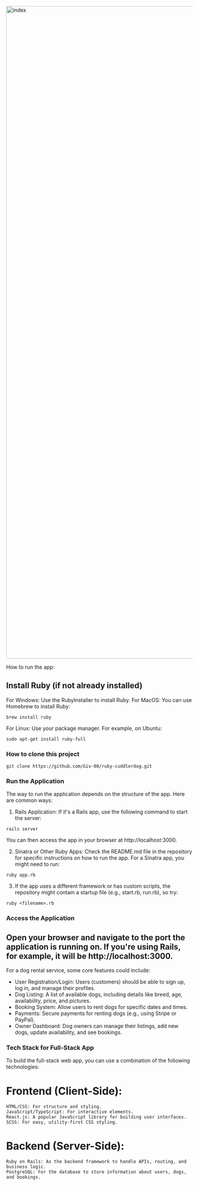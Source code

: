 
<img width="1758" alt="index" src="https://github.com/user-attachments/assets/4ddcfeb2-4714-4810-a626-94e631d3337d">

How to run the app:
## Install Ruby (if not already installed)
For Windows: Use the RubyInstaller to install Ruby.
For MacOS: You can use Homebrew to install Ruby:
```
brew install ruby
```
For Linux: Use your package manager. For example, on Ubuntu:
```
sudo apt-get install ruby-full
```
### How to clone this project
```
git clone https://github.com/Giv-08/ruby-cuddlerdog.git
```
### Run the Application
The way to run the application depends on the structure of the app. Here are common ways:
1. Rails Application: If it's a Rails app, use the following command to start the server:
```
rails server
```
You can then access the app in your browser at http://localhost:3000.

2. Sinatra or Other Ruby Apps: Check the README.md file in the repository for specific instructions on how to run the app. For a Sinatra app, you might need to run:
```
ruby app.rb
```
3. If the app uses a different framework or has custom scripts, the repository might contain a startup file (e.g., start.rb, run.rb), so try:
```
ruby <filename>.rb
```
### Access the Application
Open your browser and navigate to the port the application is running on. If you're using Rails, for example, it will be http://localhost:3000.
---------------------------------------------
For a dog rental service, some core features could include:
- User Registration/Login: Users (customers) should be able to sign up, log in, and manage their profiles.
- Dog Listing: A list of available dogs, including details like breed, age, availability, price, and pictures.
- Booking System: Allow users to rent dogs for specific dates and times.
- Payments: Secure payments for renting dogs (e.g., using Stripe or PayPal).
- Owner Dashboard: Dog owners can manage their listings, add new dogs, update availability, and see bookings.

### Tech Stack for Full-Stack App
To build the full-stack web app, you can use a combination of the following technologies:
# Frontend (Client-Side):
```
HTML/CSS: For structure and styling.
JavaScript/TypeScript: For interactive elements.
React.js: A popular JavaScript library for building user interfaces.
SCSS: For easy, utility-first CSS styling.
```
# Backend (Server-Side):
```
Ruby on Rails: As the backend framework to handle APIs, routing, and business logic.
PostgreSQL: For the database to store information about users, dogs, and bookings.
